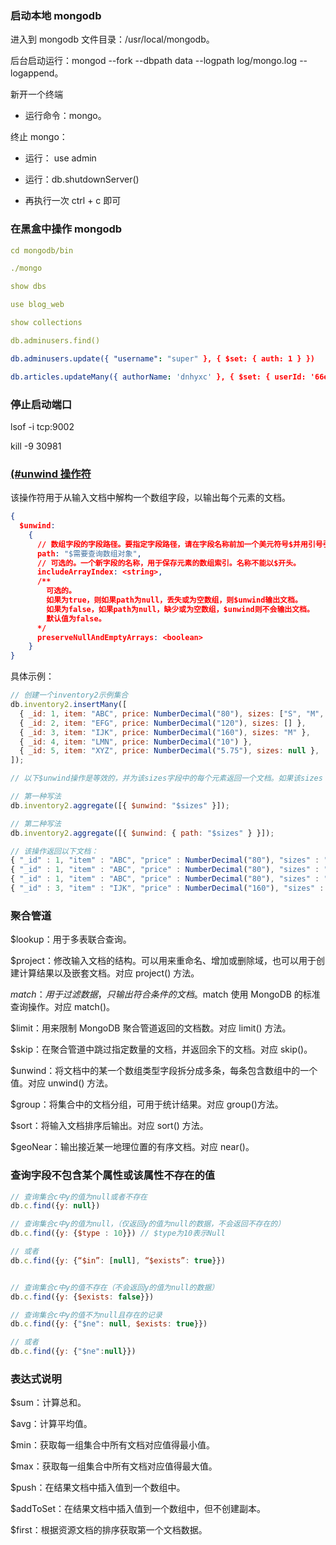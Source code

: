 ### 启动本地 mongodb

进入到 mongodb 文件目录：/usr/local/mongodb。

后台启动运行：mongod --fork --dbpath data --logpath log/mongo.log --logappend。

新开一个终端

- 运行命令：mongo。

终止 mongo：

- 运行： use admin

- 运行：db.shutdownServer()

- 再执行一次 ctrl + c 即可

### 在黑盒中操作 mongodb

```yaml
cd mongodb/bin

./mongo

show dbs

use blog_web

show collections

db.adminusers.find()

db.adminusers.update({ "username": "super" }, { $set: { auth: 1 } })

db.articles.updateMany({ authorName: 'dnhyxc' }, { $set: { userId: '66efe5c8d80d0da837a3e600' } })
```

### 停止启动端口

lsof -i tcp:9002

kill -9 30981

### [(#unwind 操作符](https://mongodb.net.cn/manual/reference/operator/aggregation/unwind/)

该操作符用于从输入文档中解构一个数组字段，以输出每个元素的文档。

```json
{
  $unwind:
    {
      // 数组字段的字段路径。要指定字段路径，请在字段名称前加一个美元符号$并用引号引起来。
      path: "$需要查询数组对象",
      // 可选的。一个新字段的名称，用于保存元素的数组索引。名称不能以$开头。
      includeArrayIndex: <string>,
      /**
        可选的。
        如果为true，则如果path为null，丢失或为空数组，则$unwind输出文档。
        如果为false，如果path为null，缺少或为空数组，$unwind则不会输出文档。
        默认值为false。
      */
      preserveNullAndEmptyArrays: <boolean>
    }
}
```

具体示例：

```js
// 创建一个inventory2示例集合
db.inventory2.insertMany([
  { _id: 1, item: "ABC", price: NumberDecimal("80"), sizes: ["S", "M", "L"] },
  { _id: 2, item: "EFG", price: NumberDecimal("120"), sizes: [] },
  { _id: 3, item: "IJK", price: NumberDecimal("160"), sizes: "M" },
  { _id: 4, item: "LMN", price: NumberDecimal("10") },
  { _id: 5, item: "XYZ", price: NumberDecimal("5.75"), sizes: null },
]);

// 以下$unwind操作是等效的，并为该sizes字段中的每个元素返回一个文档。如果该sizes 字段不能解析为数组但不丢失，为null或为空数组，$unwind则将非数组操作数视为单个元素数组。

// 第一种写法
db.inventory2.aggregate([{ $unwind: "$sizes" }]);

// 第二种写法
db.inventory2.aggregate([{ $unwind: { path: "$sizes" } }]);

// 该操作返回以下文档：
{ "_id" : 1, "item" : "ABC", "price" : NumberDecimal("80"), "sizes" : "S" }
{ "_id" : 1, "item" : "ABC", "price" : NumberDecimal("80"), "sizes" : "M" }
{ "_id" : 1, "item" : "ABC", "price" : NumberDecimal("80"), "sizes" : "L" }
{ "_id" : 3, "item" : "IJK", "price" : NumberDecimal("160"), "sizes" : "M" }
```

### 聚合管道

$lookup：用于多表联合查询。

$project：修改输入文档的结构。可以用来重命名、增加或删除域，也可以用于创建计算结果以及嵌套文档。对应 project() 方法。

$match：用于过滤数据，只输出符合条件的文档。$match 使用 MongoDB 的标准查询操作。对应 match()。

$limit：用来限制 MongoDB 聚合管道返回的文档数。对应 limit() 方法。

$skip：在聚合管道中跳过指定数量的文档，并返回余下的文档。对应 skip()。

$unwind：将文档中的某一个数组类型字段拆分成多条，每条包含数组中的一个值。对应 unwind() 方法。

$group：将集合中的文档分组，可用于统计结果。对应 group()方法。

$sort：将输入文档排序后输出。对应 sort() 方法。

$geoNear：输出接近某一地理位置的有序文档。对应 near()。

### 查询字段不包含某个属性或该属性不存在的值

```js
// 查询集合c中y的值为null或者不存在
db.c.find({y: null})

// 查询集合c中y的值为null，（仅返回y的值为null的数据，不会返回不存在的）
db.c.find({y: {$type : 10}}) // $type为10表示Null

// 或者
db.c.find({y: {“$in”: [null], “$exists”: true}})


// 查询集合c中y的值不存在（不会返回y的值为null的数据）
db.c.find({y: {$exists: false}})

// 查询集合c中y的值不为null且存在的记录
db.c.find({y: {"$ne": null, $exists: true}})

// 或者
db.c.find({y: {"$ne":null}})
```

### 表达式说明

$sum：计算总和。

$avg：计算平均值。

$min：获取每一组集合中所有文档对应值得最小值。

$max：获取每一组集合中所有文档对应值得最大值。

$push：在结果文档中插入值到一个数组中。

$addToSet：在结果文档中插入值到一个数组中，但不创建副本。

$first：根据资源文档的排序获取第一个文档数据。
